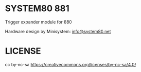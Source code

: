 SYSTEM80 881
======================================

Trigger expander module for 880

Hardware design by Minisystem: info@system80.net


LICENSE
=======
cc by-nc-sa
https://creativecommons.org/licenses/by-nc-sa/4.0/